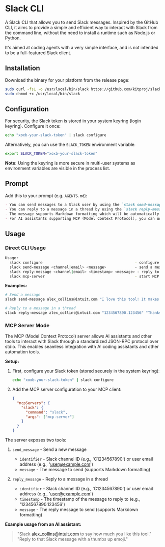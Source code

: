 # Slack CLI

A Slack CLI that allows you to send Slack messages. Inspired by the GitHub CLI, it aims to provide a simple and efficient way to interact with Slack from the command line, without the need to install a runtime such as Node.js or Python.

It's aimed at coding agents with a very simple interface, and is not intended to be a full-featured Slack client.

## Installation

Download the binary for your platform from the release page:

```bash
sudo curl -fsL -o /usr/local/bin/slack https://github.com/kitproj/slack-cli/releases/download/v0.0.10/slack_v0.0.10_linux_arm64
sudo chmod +x /usr/local/bin/slack
```

## Configuration

For security, the Slack token is stored in your system keyring (login keyring). Configure it once:

```bash
echo "xoxb-your-slack-token" | slack configure
```

Alternatively, you can use the `SLACK_TOKEN` environment variable:

```bash
export SLACK_TOKEN="xoxb-your-slack-token"
```

**Note:** Using the keyring is more secure in multi-user systems as environment variables are visible in the process list.


## Prompt

Add this to your prompt (e.g. `AGENTS.md`):

```markdown
- You can send messages to a Slack user by using the `slack send-message <channel|email> "<message>"` command.
- You can reply to a message in a thread by using the `slack reply-message <channel|email> <timestamp> "<message>"` command.
- The message supports Markdown formatting which will be automatically converted to Slack's Mrkdwn format.
- For AI assistants supporting MCP (Model Context Protocol), you can use `slack mcp-server` to enable tool-based Slack integration.
```

## Usage

### Direct CLI Usage

```bash
Usage:
  slack configure                                          - configure Slack token (reads from stdin)
  slack send-message <channel|email> <message>             - send a message to a user
  slack reply-message <channel|email> <timestamp> <message> - reply to a message in a thread
  slack mcp-server                                         - start MCP server (Model Context Protocol)
```

**Examples:**
```bash
# Send a message
slack send-message alex_collins@intuit.com "I love this tool! It makes Slack integration so easy."

# Reply to a message in a thread
slack reply-message alex_collins@intuit.com "1234567890.123456" "Thanks for the feedback!"
```

### MCP Server Mode

The MCP (Model Context Protocol) server allows AI assistants and other tools to interact with Slack through a standardized JSON-RPC protocol over stdio. This enables seamless integration with AI coding assistants and other automation tools.

**Setup:**

1. First, configure your Slack token (stored securely in the system keyring):
   ```bash
   echo "xoxb-your-slack-token" | slack configure
   ```

2. Add the MCP server configuration to your MCP client:
   ```json
   {
     "mcpServers": {
       "slack": {
         "command": "slack",
         "args": ["mcp-server"]
       }
     }
   }
   ```

The server exposes two tools:

1. `send_message` - Send a new message
   - `identifier` - Slack channel ID (e.g., 'C1234567890') or user email address (e.g., 'user@example.com')
   - `message` - The message to send (supports Markdown formatting)

2. `reply_message` - Reply to a message in a thread
   - `identifier` - Slack channel ID (e.g., 'C1234567890') or user email address (e.g., 'user@example.com')
   - `timestamp` - The timestamp of the message to reply to (e.g., '1234567890.123456')
   - `message` - The reply message to send (supports Markdown formatting)

**Example usage from an AI assistant:**
> "Slack alex_collins@intuit.com to say how much you like this tool."
> "Reply to that Slack message with a thumbs up emoji."

